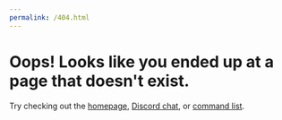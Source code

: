 ```yaml
---
permalink: /404.html
---
```


# Oops! Looks like you ended up at a page that doesn't exist.

Try checking out the [homepage](/), [Discord chat](/chat), or [command list](/commands).
